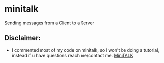 # minitalk
Sending messages from a Client to a Server


## Disclaimer:
- I commented most of my code on minitalk, so I won't be doing a tutorial, instead if u have questions reach me/contact me.
[MiniTALK](minitalk.gif)
